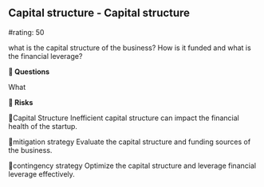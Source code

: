 

## Capital structure - Capital structure

#rating: 50


what is the capital structure of the business? How is it funded and what is the financial leverage?

**💭 Questions**

What

**🚨 Risks**

🚨Capital Structure
Inefficient capital structure can impact the financial health of the startup.

🚨mitigation strategy
Evaluate the capital structure and funding sources of the business.

🚨contingency strategy
Optimize the capital structure and leverage financial leverage effectively.




